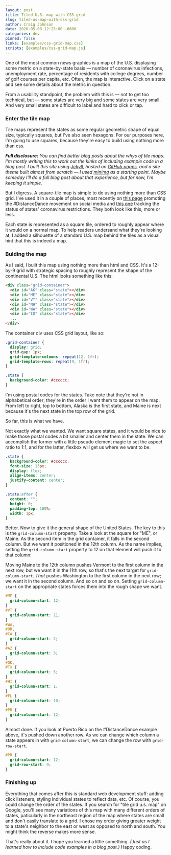 ```yaml
---
layout: post
title: Tiled U.S. map with CSS grid
slug: tiled-us-map-with-css-grid
author: Craig Johnson
date: 2020-05-08 12:25:00 -0600
categories: dev
pinned: false
links: [examples/css-grid-map.css]
scripts: [examples/css-grid-map.js]
---
```


One of the most common news graphics is a map of the U.S. displaying some metric on a state-by-state basis — number of coronavirus infections, unemployment rate, percentage of residents with college degrees, number of golf courses per capita, etc. Often, the map is interactive. Click on a state and see some details about the metric in question.

From a usability standpoint, the problem with this is — not to get too technical, but — some states are very big and some states are very small. And very small states are difficult to label and hard to click or tap.

<!-- {% include image.html url="assets/img/examples/usmap.jpg" %} -->

### Enter the tile map

Tile maps represent the states as some regular geometric shape of equal size, typically squares, but I've also seen hexagons. For our purposes here, I'm going to use squares, because they're easy to build using nothing more than css.

_**Full disclosure:** You can find better blog posts about the whys of tile maps. I'm mostly writing this to work out the kinks of including example code in a blog post. I built this site using [Jekyll](https://jekyllrb.com/), hosted on [GitHub pages](https://pages.github.com/), and a site theme built almost from scratch — I used [minima](https://github.com/jekyll/minima) as a starting point. Maybe someday I'll do a full blog post about that experience, but for now, I'm keeping it simple._

But I digress. A square-tile map is simple to do using nothing more than CSS grid. I've used it in a couple of places, most recently on [this page](https://www.usatoday.com/storytelling/distancedance/) promoting the #DistanceDance movement on social media and [this one](https://www.usatoday.com/storytelling/coronavirus-reopening-america-map/) tracking the status of states' coronavirus restrictions. They both look like this, more or less.

<!-- {% include image.html url="assets/img/examples/distance-dance.jpg" %} -->

Each state is represented as a square tile, ordered to roughly appear where it would on a normal map. To help readers undersand what they're looking at, I added a silhouette of a standard U.S. map behind the tiles as a visual hint that this is indeed a map.

### Bulding the map

As I said, I built this map using nothing more than html and CSS. It's a 12-by-9 grid with strategic spacing to roughly represent the shape of the continental U.S. The html looks something like this:

```html
<div class="grid-container">
  <div id="AK" class="state"></div>
  <div id="ME" class="state"></div>
  <div id="VT" class="state"></div>
  <div id="NH" class="state"></div>
  <div id="WA" class="state"></div>
  <div id="ID" class="state"></div>
  ...
</div>
```

The container div uses CSS grid layout, like so:

```css
.grid-container {
  display: grid;
  grid-gap: 1px;
  grid-template-columns: repeat(12, 1fr);
  grid-template-rows: repeat(9, 1fr);
}

.state {
  background-color: #cccccc;
}
```

I'm using postal codes for the states. Take note that they're not in alphabetical order; they're in the order I want them to appear on the map. From left to right, top to bottom, Alaska is the first state, and Maine is next because it's the next state in the top row of the grid.

So far, this is what we have.

<!-- {% include snippets.html class="css-grid-map grid-container" id="map-1" %} -->

Not exactly what we wanted. We want square states, and it would be nice to make those postal codes a bit smaller and center them in the state. We can accomplish the former with a little pseudo element magic to set the aspect ratio to 1:1, and for the latter, flexbox will get us where we want to be.

```css
.state {
  background-color: #cccccc;
  font-size: 13px;
  display: flex;
  align-items: center;
  justify-content: center;
}

.state:after {
  content: "";
  height: 0;
  padding-top: 100%;
  width: 1px;
}
```

<!-- {% include snippets.html class="css-grid-map grid-container square" id="map-2" %} -->

Better. Now to give it the general shape of the United States. The key to this is the `grid-column-start` property. Take a look at the square for "ME", or Maine. As the second item in the grid container, it falls in the second column. But we want it positioned in the 12th column. As the name implies, setting the `grid-column-start` property to 12 on that element will push it to that column:

<!-- {% include snippets.html class="css-grid-map grid-container square" id="map-3" %} -->

Moving Maine to the 12th column pushes Vermont to the first column in the next row, but we want it in the 11th row, so that's the next target for `grid-column-start`. _That_ pushes Washington to the first column in the next row; we want it in the second column. And so on and so on. Setting `grid-column-start` on the appropriate states forces them into the rough shape we want.

```css
#ME {
  grid-column-start: 12;
}
#VT {
  grid-column-start: 11;
}
#WA,
#OR,
#CA {
  grid-column-start: 2;
}
#AZ {
  grid-column-start: 3;
}
#OK,
#TX {
  grid-column-start: 5;
}
#HI {
  grid-column-start: 1;
}
#FL {
  grid-column-start: 10;
}
#PR {
  grid-column-start: 12;
}
```

<!-- {% include snippets.html class="css-grid-map grid-container square adjusted" id="map-4" %} -->

Almost done. If you look at Puerto Rico on the #DistanceDance example above, it's pushed down another row. As we can change which column a state appears in with `grid-column-start`, we can change the row with `grid-row-start`.

```css
#PR {
  grid-column-start: 12;
  grid-row-start: 9;
}
```

<!-- {% include snippets.html class="css-grid-map grid-container square adjusted" id="map-5" %} -->

### Finishing up

Everything that comes after this is standard web development stuff: adding click listeners, styling individual states to reflect data, etc. Of course, you could change the order of the states. If you search for "tile grid u.s. map" on Google, you'll see many variations of this map with many different orders of states, paticularly in the northeast region of the map where states are small and don't easily translate to a grid. I chose my order giving greater weight to a state's neighbor to the east or west as opposed to north and south. You might think the reverse makes more sense.

That's really about it. I hope you learned a little something. _(Just as I learned how to include code examples in a blog post.)_ Happy coding.
